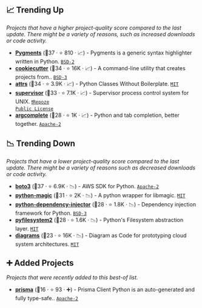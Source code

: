 ## 📈 Trending Up

_Projects that have a higher project-quality score compared to the last update. There might be a variety of reasons, such as increased downloads or code activity._

- <b><a href="https://github.com/pygments/pygments">Pygments</a></b> (🥇37 ·  ⭐ 810 · 📈) - Pygments is a generic syntax highlighter written in Python. <code><a href="http://bit.ly/3rqEWVr">BSD-2</a></code>
- <b><a href="https://github.com/cookiecutter/cookiecutter">cookiecutter</a></b> (🥈34 ·  ⭐ 16K · 📈) - A command-line utility that creates projects from.. <code><a href="http://bit.ly/3aKzpTv">BSD-3</a></code>
- <b><a href="https://github.com/python-attrs/attrs">attrs</a></b> (🥇34 ·  ⭐ 3.9K · 📈) - Python Classes Without Boilerplate. <code><a href="http://bit.ly/34MBwT8">MIT</a></code>
- <b><a href="https://github.com/Supervisor/supervisor">supervisor</a></b> (🥈33 ·  ⭐ 7.1K · 📈) - Supervisor process control system for UNIX. <code><a href="https://tldrlegal.com/search?q=Repoze%20Public%20License">❗️Repoze Public License</a></code>
- <b><a href="https://github.com/kislyuk/argcomplete">argcomplete</a></b> (🥉28 ·  ⭐ 1K · 📈) - Python and tab completion, better together. <code><a href="http://bit.ly/3nYMfla">Apache-2</a></code>

## 📉 Trending Down

_Projects that have a lower project-quality score compared to the last update. There might be a variety of reasons such as decreased downloads or code activity._

- <b><a href="https://github.com/boto/boto3">boto3</a></b> (🥇37 ·  ⭐ 6.9K · 📉) - AWS SDK for Python. <code><a href="http://bit.ly/3nYMfla">Apache-2</a></code>
- <b><a href="https://github.com/ahupp/python-magic">python-magic</a></b> (🥈31 ·  ⭐ 2K · 📉) - A python wrapper for libmagic. <code><a href="http://bit.ly/34MBwT8">MIT</a></code>
- <b><a href="https://github.com/ets-labs/python-dependency-injector">python-dependency-injector</a></b> (🥉28 ·  ⭐ 1.8K · 📉) - Dependency injection framework for Python. <code><a href="http://bit.ly/3aKzpTv">BSD-3</a></code>
- <b><a href="https://github.com/PyFilesystem/pyfilesystem2">pyfilesystem2</a></b> (🥉28 ·  ⭐ 1.6K · 📉) - Python's Filesystem abstraction layer. <code><a href="http://bit.ly/34MBwT8">MIT</a></code>
- <b><a href="https://github.com/mingrammer/diagrams">diagrams</a></b> (🥉23 ·  ⭐ 16K · 📉) - Diagram as Code for prototyping cloud system architectures. <code><a href="http://bit.ly/34MBwT8">MIT</a></code>

## ➕ Added Projects

_Projects that were recently added to this best-of list._

- <b><a href="https://github.com/RobertCraigie/prisma-client-py">prisma</a></b> (🥉16 ·  ⭐ 93 · ➕) - Prisma Client Python is an auto-generated and fully type-safe.. <code><a href="http://bit.ly/3nYMfla">Apache-2</a></code>

